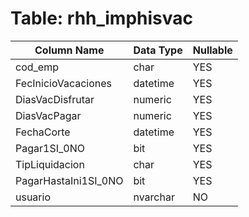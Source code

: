 # Table: rhh_imphisvac

| Column Name | Data Type | Nullable |
|-------------|-----------|----------|
| cod_emp | char | YES |
| FecInicioVacaciones | datetime | YES |
| DiasVacDisfrutar | numeric | YES |
| DiasVacPagar | numeric | YES |
| FechaCorte | datetime | YES |
| Pagar1SI_0NO | bit | YES |
| TipLiquidacion | char | YES |
| PagarHastaIni1SI_0NO | bit | YES |
| usuario | nvarchar | NO |
